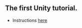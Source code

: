 ## The first Unity tutorial.
* Instructions [here](https://unity3d.com/learn/tutorials/projects/roll-a-ball)